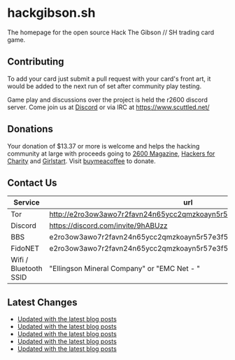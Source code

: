 # hackgibson.sh
The homepage for the open source Hack The Gibson // SH trading card game.


## Contributing

To add your card just submit a pull request with your card's front art, it would be added to the next run of set after community play testing.

Game play and discussions over the project is held the r2600 discord server. Come join us at [Discord](https://discord.com/invite/9hABUzz) or via IRC at https://www.scuttled.net/


## Donations

Your donation of $13.37 or more is welcome and helps the hacking community at large with proceeds going to [2600 Magazine](https://2600.com/), [Hackers for Charity](https://hackersforcharity.org) and [Girlstart](https://girlstart.org).  Visit [buymeacoffee](https://www.buymeacoffee.com/hackgibson.sh) to donate.


## Contact Us

Service | url
-|-
Tor | http://e2ro3ow3awo7r2favn24n65ycc2qmzkoayn5r57e3f56nvjwdcgg32ad.onion
Discord | https://discord.com/invite/9hABUzz
BBS | e2ro3ow3awo7r2favn24n65ycc2qmzkoayn5r57e3f56nvjwdcgg32ad.onion:23
FidoNET | e2ro3ow3awo7r2favn24n65ycc2qmzkoayn5r57e3f56nvjwdcgg32ad.onion:24554
Wifi / Bluetooth SSID | "Ellingson Mineral Company" or "EMC Net - <fidonet address>"

## Latest Changes
<!-- BLOG-POST-LIST:START -->
- [Updated with the latest blog posts](https://github.com/DFW2600/hackgibson.sh/commit/90b8a7be7c34d42ceff0e8b8f96eba3512a986a2)
- [Updated with the latest blog posts](https://github.com/DFW2600/hackgibson.sh/commit/7a1847f6fafd0a5e3ba5800317e09ab7ecb95fd1)
- [Updated with the latest blog posts](https://github.com/DFW2600/hackgibson.sh/commit/a3fbd2967fd0e097dc23f6bd3195c68bac95a031)
- [Updated with the latest blog posts](https://github.com/DFW2600/hackgibson.sh/commit/d2ef53524c748c74023d7f52bc48e24785d17ffe)
- [Updated with the latest blog posts](https://github.com/DFW2600/hackgibson.sh/commit/21183512c2e1cdb63375e4e63e5b9d62b7082f92)
<!-- BLOG-POST-LIST:END -->
